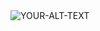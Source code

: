<picture>
 <source media="(prefers-color-scheme: dark)" srcset="[YOUR-DARKMODE-IMAGE](https://www.google.com/url?sa=i&url=https%3A%2F%2Frocmondriaan.huisstijlhandleiding.nl%2F&psig=AOvVaw29-TKJvjOP30lUMlmE_4nq&ust=1745583399935000&source=images&cd=vfe&opi=89978449&ved=0CBQQjRxqFwoTCLCJ1YbT8IwDFQAAAAAdAAAAABAE)">
 <source media="(prefers-color-scheme: light)" srcset="[YOUR-LIGHTMODE-IMAGE](https://www.google.com/url?sa=i&url=https%3A%2F%2Frocmondriaan.huisstijlhandleiding.nl%2F&psig=AOvVaw29-TKJvjOP30lUMlmE_4nq&ust=1745583399935000&source=images&cd=vfe&opi=89978449&ved=0CBQQjRxqFwoTCLCJ1YbT8IwDFQAAAAAdAAAAABAE)">
 <img alt="YOUR-ALT-TEXT" src="YOUR-DEFAULT-IMAGE">
</picture>
